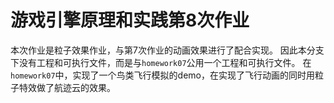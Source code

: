 # 游戏引擎原理和实践第8次作业
本次作业是粒子效果作业，与第7次作业的动画效果进行了配合实现。
因此本分支下没有工程和可执行文件，而是与`homework07`公用一个工程和可执行文件。
在`homework07`中，实现了一个鸟类飞行模拟的demo，在实现了飞行动画的同时用粒子特效做了航迹云的效果。
